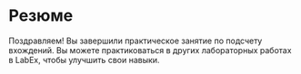 # Резюме

Поздравляем! Вы завершили практическое занятие по подсчету вхождений. Вы можете практиковаться в других лабораторных работах в LabEx, чтобы улучшить свои навыки.
